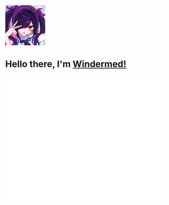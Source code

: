 
<img src="https://raw.githubusercontent.com/Windermed/Windermed/refs/heads/main/new_pfp.jpg" width="25%">
<h1><b>Hello there, I'm </b><a href="https://github.com/Windermed">Windermed!</a>
<br>
  
![Metrics](/github-metrics.svg)
